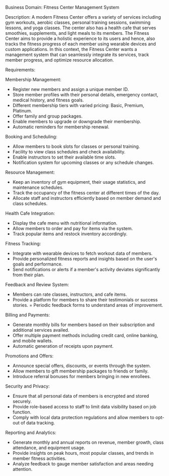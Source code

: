 Business Domain: Fitness Center Management System

Description:
A modern Fitness Center offers a variety of services including gym workouts, aerobic classes, personal training
sessions, swimming lessons, and yoga classes. The center also has a health cafe that serves smoothies, supplements, and
light meals to its members. The Fitness Center aims to provide a holistic experience to its users and hence, also tracks
the fitness progress of each member using wearable devices and custom applications. In this context, the Fitness Center
wants a management system that can seamlessly integrate its services, track member progress, and optimize resource
allocation.

Requirements:

Membership Management:
- Register new members and assign a unique member ID.
- Store member profiles with their personal details, emergency contact, medical history, and fitness goals.
- Different membership tiers with varied pricing: Basic, Premium, Platinum.
- Offer family and group packages.
- Enable members to upgrade or downgrade their membership.
- Automatic reminders for membership renewal.

Booking and Scheduling:
- Allow members to book slots for classes or personal training.
- Facility to view class schedules and check availability. 
- Enable instructors to set their available time slots.
-  Notification system for upcoming classes or any schedule changes.

Resource Management:
- Keep an inventory of gym equipment, their usage statistics, and maintenance schedules.
- Track the occupancy of the fitness center at different times of the day.
- Allocate staff and instructors efficiently based on member demand and class schedules.

Health Cafe Integration:
- Display the cafe menu with nutritional information.
- Allow members to order and pay for items via the system.
- Track popular items and restock inventory accordingly.

Fitness Tracking:
- Integrate with wearable devices to fetch workout data of members.
- Provide personalized fitness reports and insights based on the user's goals and performance.
- Send notifications or alerts if a member's activity deviates significantly from their plan.

Feedback and Review System:
- Members can rate classes, instructors, and cafe items.
- Provide a platform for members to share their testimonials or success stories.
= Periodic feedback forms to understand areas of improvement.

Billing and Payments:
- Generate monthly bills for members based on their subscription and additional services availed.
- Offer multiple payment methods including credit card, online banking, and mobile wallets.
- Automatic generation of receipts upon payment.

Promotions and Offers:
- Announce special offers, discounts, or events through the system.
- Allow members to gift membership packages to friends or family.
- Introduce referral bonuses for members bringing in new enrollees.

Security and Privacy:
- Ensure that all personal data of members is encrypted and stored securely.
- Provide role-based access to staff to limit data visibility based on job function.
- Comply with local data protection regulations and allow members to opt-out of data tracking.

Reporting and Analytics:
- Generate monthly and annual reports on revenue, member growth, class attendance, and equipment usage.
- Provide insights on peak hours, most popular classes, and trends in member fitness activities.
- Analyze feedback to gauge member satisfaction and areas needing attention.